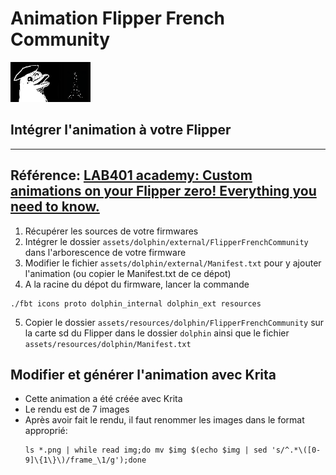 # Animation Flipper French Community

![](FrenchCommunityAnimation.gif)

## Intégrer l'animation à votre Flipper

--- 
Référence: [LAB401 academy: Custom animations on your Flipper zero! Everything you need to know.](https://www.youtube.com/watch?v=Nq5DXhOMo5s)
---

1. Récupérer les sources de votre firmwares
2. Intégrer le dossier `assets/dolphin/external/FlipperFrenchCommunity` dans l'arborescence de votre firmware
3. Modifier le fichier `assets/dolphin/external/Manifest.txt` pour y ajouter l'animation (ou copier le Manifest.txt de ce dépot)
4. A la racine du dépot du firmware, lancer la commande
  ```
  ./fbt icons proto dolphin_internal dolphin_ext resources
  ```
5. Copier le dossier `assets/resources/dolphin/FlipperFrenchCommunity` sur la carte sd du Flipper dans le dossier `dolphin` ainsi que le fichier `assets/resources/dolphin/Manifest.txt`

## Modifier et générer l'animation avec Krita

* Cette animation a été créée avec Krita
* Le rendu est de 7 images
* Après avoir fait le rendu, il faut renommer les images dans le format approprié:
  ```
  ls *.png | while read img;do mv $img $(echo $img | sed 's/^.*\([0-9]\{1\}\)/frame_\1/g');done
  ```

